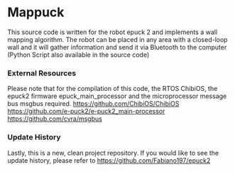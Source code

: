# Mappuck
This source code is written for the robot epuck 2 and implements a wall mapping algorithm. The robot can be placed in any area with a closed-loop wall and it will gather information and send it via Bluetooth to the computer (Python Script also available in the source code)

### External Resources
Please note that for the compilation of this code, the RTOS ChibiOS, the epuck2 firmware epuck_main_processor and the microprocessor message bus msgbus required.
https://github.com/ChibiOS/ChibiOS
https://github.com/e-puck2/e-puck2_main-processor
https://github.com/cvra/msgbus

### Update History
Lastly, this is a new, clean project repository. If you would like to see the update history, please refer to
https://github.com/Fabiano197/epuck2
